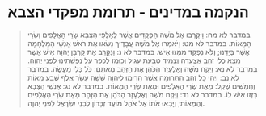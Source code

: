 # הנקמה במדינים - תרומת מפקדי הצבא

> במדבר לא מח: וַיִּקְרְבוּ אֶל מֹשֶׁה הַפְּקֻדִים אֲשֶׁר לְאַלְפֵי הַצָּבָא שָׂרֵי הָאֲלָפִים וְשָׂרֵי הַמֵּאוֹת.
> במדבר לא מט: וַיֹּאמְרוּ אֶל מֹשֶׁה עֲבָדֶיךָ נָשְׂאוּ אֶת רֹאשׁ אַנְשֵׁי הַמִּלְחָמָה אֲשֶׁר בְּיָדֵנוּ; וְלֹא נִפְקַד מִמֶּנּוּ אִישׁ.
> במדבר לא נ: וַנַּקְרֵב אֶת קָרְבַּן יְהוָה אִישׁ אֲשֶׁר מָצָא כְלִי זָהָב אֶצְעָדָה וְצָמִיד טַבַּעַת עָגִיל וְכוּמָז לְכַפֵּר עַל נַפְשֹׁתֵינוּ לִפְנֵי יְהוָה.
> במדבר לא נא: וַיִּקַּח מֹשֶׁה וְאֶלְעָזָר הַכֹּהֵן אֶת הַזָּהָב מֵאִתָּם:  כֹּל כְּלִי מַעֲשֶׂה.
> במדבר לא נב: וַיְהִי כָּל זְהַב הַתְּרוּמָה אֲשֶׁר הֵרִימוּ לַיהוָה שִׁשָּׁה עָשָׂר אֶלֶף שְׁבַע מֵאוֹת וַחֲמִשִּׁים שָׁקֶל:  מֵאֵת שָׂרֵי הָאֲלָפִים וּמֵאֵת שָׂרֵי הַמֵּאוֹת.
> במדבר לא נג: אַנְשֵׁי הַצָּבָא בָּזְזוּ אִישׁ לוֹ.
> במדבר לא נד: וַיִּקַּח מֹשֶׁה וְאֶלְעָזָר הַכֹּהֵן אֶת הַזָּהָב מֵאֵת שָׂרֵי הָאֲלָפִים וְהַמֵּאוֹת; וַיָּבִאוּ אֹתוֹ אֶל אֹהֶל מוֹעֵד זִכָּרוֹן לִבְנֵי יִשְׂרָאֵל לִפְנֵי יְהוָה. 
 

